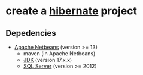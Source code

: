 # create a [hibernate](https://hibernate.org/) project

## Depedencies

- [Apache Netbeans](https://netbeans.apache.org/download/) (version >= 13)
  - maven (in Apache Netbeans)
  - [JDK](https://www.oracle.com/java/technologies/downloads/) (version 17.x.x)
  - [SQL Server](https://www.microsoft.com/en-us/sql-server/sql-server-downloads) (version >= 2012)
